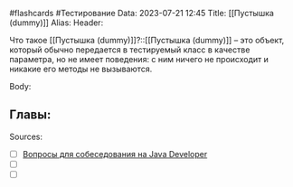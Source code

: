 #flashcards #Тестирование 
Data: 2023-07-21 12:45
Title: [[Пустышка (dummy)]]
Alias:
Header:

Что такое [[Пустышка (dummy)]]?::[[Пустышка (dummy)]] – это объект, который обычно передается в тестируемый класс в качестве параметра, но не имеет поведения: с ним ничего не происходит и никакие его методы не вызываются.
<!--SR:!2023-11-03,10,690-->


Body:






Главы:
-


Sources:
- [ ] [Вопросы для собеседования на Java Developer](https://github.com/enhorse/java-interview/blob/master/README.md#%D0%9E%D0%9E%D0%9F)
- [ ] []()
- [ ] []()
